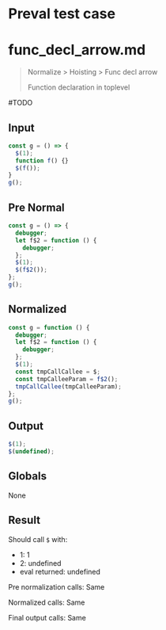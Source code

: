 # Preval test case

# func_decl_arrow.md

> Normalize > Hoisting > Func decl arrow
>
> Function declaration in toplevel

#TODO

## Input

`````js filename=intro
const g = () => {
  $(1);
  function f() {}
  $(f());
}
g();
`````

## Pre Normal

`````js filename=intro
const g = () => {
  debugger;
  let f$2 = function () {
    debugger;
  };
  $(1);
  $(f$2());
};
g();
`````

## Normalized

`````js filename=intro
const g = function () {
  debugger;
  let f$2 = function () {
    debugger;
  };
  $(1);
  const tmpCallCallee = $;
  const tmpCalleeParam = f$2();
  tmpCallCallee(tmpCalleeParam);
};
g();
`````

## Output

`````js filename=intro
$(1);
$(undefined);
`````

## Globals

None

## Result

Should call `$` with:
 - 1: 1
 - 2: undefined
 - eval returned: undefined

Pre normalization calls: Same

Normalized calls: Same

Final output calls: Same
